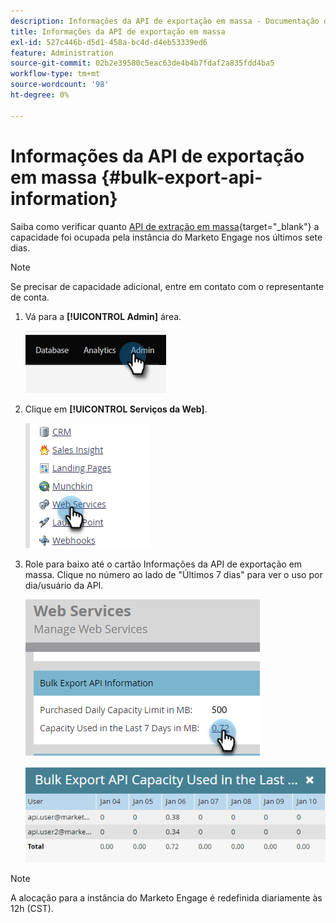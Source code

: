 ```yaml
---
description: Informações da API de exportação em massa - Documentação do Marketo - Documentação do produto
title: Informações da API de exportação em massa
exl-id: 527c446b-d5d1-458a-bc4d-d4eb53339ed6
feature: Administration
source-git-commit: 02b2e39580c5eac63de4b4b7fdaf2a835fdd4ba5
workflow-type: tm+mt
source-wordcount: '98'
ht-degree: 0%

---
```


# Informações da API de exportação em massa {#bulk-export-api-information}

Saiba como verificar quanto [API de extração em massa](https://developers.marketo.com/rest-api/bulk-extract/){target="_blank"} a capacidade foi ocupada pela instância do Marketo Engage nos últimos sete dias.

>[!NOTE]
>
>Se precisar de capacidade adicional, entre em contato com o representante de conta.

1. Vá para a **[!UICONTROL Admin]** área.

   ![](assets/bulk-export-api-information-1.png)

1. Clique em **[!UICONTROL Serviços da Web]**.

   ![](assets/bulk-export-api-information-2.png)

1. Role para baixo até o cartão Informações da API de exportação em massa. Clique no número ao lado de &quot;Últimos 7 dias&quot; para ver o uso por dia/usuário da API.

   ![](assets/bulk-export-api-information-3.png)

   ![](assets/bulk-export-api-information-4.png)

>[!NOTE]
>
>A alocação para a instância do Marketo Engage é redefinida diariamente às 12h (CST).
